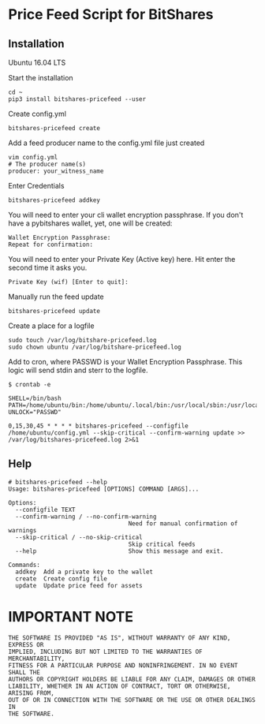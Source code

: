 # Price Feed Script for BitShares

## Installation 

Ubuntu 16.04 LTS

Start the installation

```
cd ~
pip3 install bitshares-pricefeed --user
```

Create config.yml
```
bitshares-pricefeed create
```

Add a feed producer name to the config.yml file just created
```
vim config.yml
# The producer name(s)
producer: your_witness_name
```

Enter Credentials

```
bitshares-pricefeed addkey
```

You will need to enter your cli wallet encryption passphrase. If you
don't have a pybitshares wallet, yet, one will be created:

```
Wallet Encryption Passphrase:
Repeat for confirmation:
```

You will need to enter your Private Key (Active key) here. Hit enter the second time it asks you.

```
Private Key (wif) [Enter to quit]:
```

Manually run the feed update

```
bitshares-pricefeed update
```

Create a place for a logfile

```
sudo touch /var/log/bitshare-pricefeed.log
sudo chown ubuntu /var/log/bitshare-pricefeed.log
```

Add to cron, where PASSWD is your Wallet Encryption Passphrase. This logic will send stdin and sterr to the logfile.

```
$ crontab -e

SHELL=/bin/bash
PATH=/home/ubuntu/bin:/home/ubuntu/.local/bin:/usr/local/sbin:/usr/local/bin:/usr/sbin:/usr/bin
UNLOCK="PASSWD"

0,15,30,45 * * * * bitshares-pricefeed --configfile /home/ubuntu/config.yml --skip-critical --confirm-warning update >> /var/log/bitshares-pricefeed.log 2>&1
```

## Help

```
# bitshares-pricefeed --help
Usage: bitshares-pricefeed [OPTIONS] COMMAND [ARGS]...

Options:
  --configfile TEXT
  --confirm-warning / --no-confirm-warning
                                  Need for manual confirmation of warnings
  --skip-critical / --no-skip-critical
                                  Skip critical feeds
  --help                          Show this message and exit.

Commands:
  addkey  Add a private key to the wallet
  create  Create config file
  update  Update price feed for assets
```

# IMPORTANT NOTE

    THE SOFTWARE IS PROVIDED "AS IS", WITHOUT WARRANTY OF ANY KIND, EXPRESS OR
    IMPLIED, INCLUDING BUT NOT LIMITED TO THE WARRANTIES OF MERCHANTABILITY,
    FITNESS FOR A PARTICULAR PURPOSE AND NONINFRINGEMENT. IN NO EVENT SHALL THE
    AUTHORS OR COPYRIGHT HOLDERS BE LIABLE FOR ANY CLAIM, DAMAGES OR OTHER
    LIABILITY, WHETHER IN AN ACTION OF CONTRACT, TORT OR OTHERWISE, ARISING FROM,
    OUT OF OR IN CONNECTION WITH THE SOFTWARE OR THE USE OR OTHER DEALINGS IN
    THE SOFTWARE.
